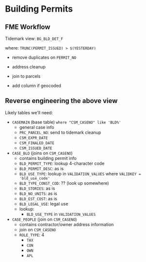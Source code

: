 # Building Permits

## FME Workflow

Tidemark view: `BG_BLD_DET_F`

where: `TRUNC(PERMIT_ISSUED) > $(YESTERDAY)`

- remove duplicates on `PERMIT_NO`

- address cleanup

- join to parcels

- add column if geocoded

## Reverse engineering the above view

Likely tables we'll need:

- `CASEMAIN` (base table) `where "CSM_CASENO" like 'BLD%'`
    - general case info
    - `PRC_PARCEL_NO`: send to tidemark cleanup
    - `CSM_EXPR_DATE`
    - `CSM_FINALED_DATE`
    - `CSM_ISSUED_DATE`
- `CASE_BLD` (joins on `CSM_CASENO`)
    - contains building permit info
    - `BLD_PERMIT_TYPE`: lookup 4-character code
    - `BLD_PERMIT_DESC`: as is
    - `BLD_USE_TYPE`: lookup in `VALIDATION_VALUES` where `VALIDKEY = 'bld_use_code'`
    - `BLD_TYPE_CONST_COD`: ?? (look up somewhere)
    - `BLD_STORIES`: as is
    - `BLD_NO_UNITS`: as is
    - `BLD_EST_COST`: as is
    - `BLD_LEGAL_USE`: legal use
    - lookup:
        - `BLD_USE_TYPE` in `VALIDATION_VALUES`
- `CASE_PEOPLE` (join on `CSM_CASENO`)
    - contains contractor/owner address information
    - join on `CSM_CASENO`
    - `ROLE_TYPE`: 4 
        - `TAX`
        - `CON`
        - `OWN`
        - `APL`
